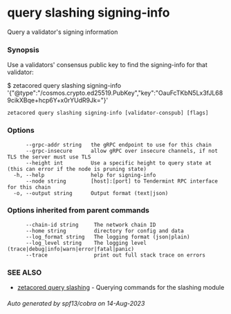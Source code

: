 # query slashing signing-info

Query a validator's signing information

### Synopsis

Use a validators' consensus public key to find the signing-info for that validator:

$ zetacored query slashing signing-info '{"@type":"/cosmos.crypto.ed25519.PubKey","key":"OauFcTKbN5Lx3fJL689cikXBqe+hcp6Y+x0rYUdR9Jk="}'

```
zetacored query slashing signing-info [validator-conspub] [flags]
```

### Options

```
      --grpc-addr string   the gRPC endpoint to use for this chain
      --grpc-insecure      allow gRPC over insecure channels, if not TLS the server must use TLS
      --height int         Use a specific height to query state at (this can error if the node is pruning state)
  -h, --help               help for signing-info
      --node string        [host]:[port] to Tendermint RPC interface for this chain 
  -o, --output string      Output format (text|json) 
```

### Options inherited from parent commands

```
      --chain-id string     The network chain ID
      --home string         directory for config and data 
      --log_format string   The logging format (json|plain) 
      --log_level string    The logging level (trace|debug|info|warn|error|fatal|panic) 
      --trace               print out full stack trace on errors
```

### SEE ALSO

* [zetacored query slashing](zetacored_query_slashing.md)	 - Querying commands for the slashing module

###### Auto generated by spf13/cobra on 14-Aug-2023
